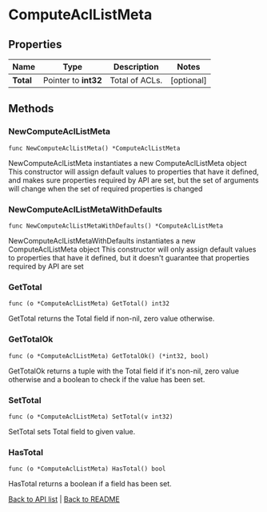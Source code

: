 # ComputeAclListMeta

## Properties

Name | Type | Description | Notes
------------ | ------------- | ------------- | -------------
**Total** | Pointer to **int32** | Total of ACLs. | [optional] 

## Methods

### NewComputeAclListMeta

`func NewComputeAclListMeta() *ComputeAclListMeta`

NewComputeAclListMeta instantiates a new ComputeAclListMeta object
This constructor will assign default values to properties that have it defined,
and makes sure properties required by API are set, but the set of arguments
will change when the set of required properties is changed

### NewComputeAclListMetaWithDefaults

`func NewComputeAclListMetaWithDefaults() *ComputeAclListMeta`

NewComputeAclListMetaWithDefaults instantiates a new ComputeAclListMeta object
This constructor will only assign default values to properties that have it defined,
but it doesn't guarantee that properties required by API are set

### GetTotal

`func (o *ComputeAclListMeta) GetTotal() int32`

GetTotal returns the Total field if non-nil, zero value otherwise.

### GetTotalOk

`func (o *ComputeAclListMeta) GetTotalOk() (*int32, bool)`

GetTotalOk returns a tuple with the Total field if it's non-nil, zero value otherwise
and a boolean to check if the value has been set.

### SetTotal

`func (o *ComputeAclListMeta) SetTotal(v int32)`

SetTotal sets Total field to given value.

### HasTotal

`func (o *ComputeAclListMeta) HasTotal() bool`

HasTotal returns a boolean if a field has been set.


[Back to API list](../README.md#documentation-for-api-endpoints) | [Back to README](../README.md)


